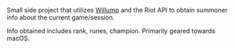 Small side project that utilizes [Willump](https://github.com/elliejs/Willump) and the Riot API to obtain summoner info about the current game/session.

Info obtained includes rank, runes, champion. Primarily geared towards macOS.
